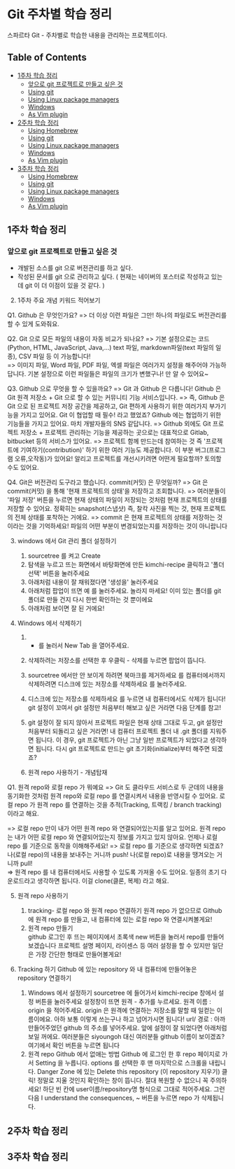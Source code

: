 # Git 주차별 학습 정리

스파르타 Git - 주차별로 학습한 내용을 관리하는 프로젝트이다. 

Table of Contents
-----------------

<!-- vim-markdown-toc GFM -->

* [1주차 학습 정리](#1주차-학습-정리)
  * [앞으로 git 프로젝트로 만들고 싶은 것](#앞으로-git-프로젝트로-만들고-싶은-것)
  * [Using git](#using-git)
  * [Using Linux package managers](#using-linux-package-managers)
  * [Windows](#windows)
  * [As Vim plugin](#as-vim-plugin)
* [2주차 학습 정리](#2주차-학습-정리)
  * [Using Homebrew](#using-homebrew)
  * [Using git](#using-git)
  * [Using Linux package managers](#using-linux-package-managers)
  * [Windows](#windows)
  * [As Vim plugin](#as-vim-plugin)
* [3주차 학습 정리](#3주차-학습-정리)
  * [Using Homebrew](#using-homebrew)
  * [Using git](#using-git)
  * [Using Linux package managers](#using-linux-package-managers)
  * [Windows](#windows)
  * [As Vim plugin](#as-vim-plugin)

1주차 학습 정리
------------
### 앞으로 git 프로젝트로 만들고 싶은 것
- 개발된 소스를 git 으로 버젼관리를 하고 싶다. 
- 작성된 문서를 git 으로 관리하고 싶다. 
  ( 현재는 네이버의 포스터로 작성하고 있는데 git 이 더 이점이 있을 것 같다.  )

2. 1주차 주요 개념 키워드 적어보기

Q1. Github 은 무엇인가요?
    => 더 이상 이런 파일은 그만! 하나의 파일로도 버전관리를 할 수 있게 도와줘요.
    
Q2. Git 으로 모든 파일의 내용이 자동 비교가 되나요? 
   => 기본 설정으로는 코드(Python, HTML, JavaScript, Java,...) text 파일, markdown파일(text 파일의 일종), CSV 파일 등 이 가능합니다!   
   => 이미지 파일, Word 파일, PDF 파일, 엑셀 파일은 여러가지 설정을 해주어야 가능하답니다. 기본 설정으로 이런 파일들은 파일의 크기가 변했구나! 만 알 수 있어요~         
 
 
Q3. Github 으로 무엇을 할 수 있을까요? 
   => Git 과 Github 은 다릅니다!  Github 은 Git 원격 저장소 + Git 으로 할 수 있는 커뮤니티 기능 서비스입니다. 
   => 즉, Github 은 Git 으로 된 프로젝트 저장 공간을 제공하고, Git 편하게 사용하기 위한 여러가지 부가기능을 가지고 있어요. 
      Git 이 협업할 때 필수! 라고 했었죠? Github 에는 협업하기 위한 기능들을 가지고 있어요. 마치 개발자들의 SNS 같답니다. 
   => Github 외에도 Git 프로젝트 저장소 +  프로젝트 관리하는 기능을 제공하는 곳으로는 대표적으로 Gitlab, 
      bitbucket 등의 서비스가 있어요.
   => 프로젝트 함께 만드는데 참여하는 것 즉 '프로젝트에 기여하기(contribution)' 하기 위한 여러 기능도 제공합니다. 
      이 부분 버그(프로그램 오류,오작동)가 있어요! 
      알리고 프로젝트를 개선시키려면 어떤게 필요할까? 토의할 수도 있어요. 
      
Q4. Git은 버전관리 도구라고 했습니다. commit(커밋) 은 무엇일까?
   => Git 은 commit(커밋) 을 통해 '현재 프로젝트의 상태'을 저장하고 조회합니다.
   => 여러분들이 '파일 저장' 버튼을 누르면 현재 상태의 파일이 저장되는 것처럼 현재 프로젝트의 상태를 저장할 수 있어요. 
      정확히는 snapshot(스냅샷) 즉, 찰칵 사진을 찍는 것, 현재 프로젝트의 전체 상태를 포착하는 거에요. 
   => commit 은 현재 프로젝트의 상태를 저장하는 것이라는 것을 기억하세요! 파일의 어떤 부분이 변경되었는지를 저장하는 것이 아니랍니다
   
3. windows 에서 Git 관리 폴더 설정하기
   1. sourcetree 를 켜고 Create 
   2. 탐색을 누르고 뜨는 화면에서 바탕화면에 만든  kimchi-recipe 클릭하고 '폴더 선택' 버튼을 눌러주세요
   3. 아래처럼 내용이 잘 채워졌다면 '생성을' 눌러주세요
   4. 아래처럼 팝업이 뜨면 예 를 눌러주세요. 놀라지 마세요! 이미 있는 폴더를 git 폴더로 만들 건지 다시 한번 확인하는 것 뿐이에요
   5. 아래처럼 보이면 잘 된 거에요! 
   
4. Windows 에서 삭제하기
   1. + 를 눌러서 New Tab 을 열어주세요. 
   2. 삭제하려는 저장소를 선택한 후 우클릭 - 삭제를 누르면 팝업이 뜹니다.
   3. sourcetree 에서만 안 보이게 하려면 북마크를 제거하세요 를
      컴퓨터에서까지 삭제하려면 디스크에 있는 저장소를 삭제하세요 를 눌러주세요.
   4. 디스크에 있는 저장소를 삭제하세요 를 누르면 내 컴퓨터에서도 삭제가 됩니다!  
      git 설정이 꼬여서 git 설정만 처음부터 해보고 싶은 거라면 다음 단계를 참고!   
      
      
   5. git 설정이 잘 되지 않아서 프로젝트 파일은 현재 상태 그대로 두고, git 설정만 처음부터 되돌리고 싶은 거라면!
      내 컴퓨터 프로젝트 폴더 내 .git 폴더를 지워주면 됩니다. 
      이 경우, git 프로젝트가 아닌 그냥 일반 프로젝트가 되었다고 생각하면 됩니다. 
      다시 git 프로젝트로 만드는 git 초기화(initialize)부터 해주면 되겠죠?   
      
   6. 원격 repo 사용하기 - 개념탑재      
   
Q1.  원격 repo와 로컬 repo 가 뭐예요
   => Git 도 클라우드 서비스로 두 군데의 내용을 동기화한 것처럼 원격 repo와 로컬 repo 를 연결시켜서 내용을 반영시킬 수 있어요. 
      로컬 repo 가 원격 repo 를 연결하는 것을 추적(Tracking, 트랙킹 / branch tracking) 이라고 해요.

   => 로컬 repo 만이 내가 어떤 원격 repo 와 연결되어있는지를 알고 있어요. 
      원격 repo 는 내가 어떤 로컬 repo 와 연결되어있는지 정보를 가지고 있지 않아요. 
      언제나 로컬 repo 를 기준으로 동작을 이해해주세요! 
   => 로컬 repo 를 기준으로 생각하면 되겠죠? 나(로컬 repo)의 내용을 보내주는 거니까 push! 나(로컬 repo)로 내용을 땡겨오는 거니까 pull!  
   => 원격 repo 를 내 컴퓨터에서도 사용할 수 있도록 가져올 수도 있어요. 일종의 초기 다운로드라고 생각하면 됩니다. 
      이걸 clone(클론, 복제) 라고 해요. 
      
5. 원격 repo 사용하기      
   1. tracking- 로컬 repo 와 원격 repo 연결하기
      원격 repo 가 없으므로 Github 에 원격 repo 를 만들고, 내 컴퓨터에 있는 로컬 repo 와 연결시켜볼게요! 
   2. 원격 repo 만들기  
      github 로그인 후 뜨는 페이지에서 초록색 new 버튼을 눌러서 repo를 만들어보겠습니다
      프로젝트 설명 페이지, 라이센스 등 여러 설정을 할 수 있지만 일단은 가장 간단한 형태로 만들어볼게요! 
      
6. Tracking 하기 Github 에 있는 repository 와 내 컴퓨터에 만들어놓은 repository 연결하기     
   1. Windows 에서 설정하기 
      sourcetree 에 들어가서 kimchi-recipe 창에서 설정 버튼을 눌러주세요
      설정창이 뜨면 원격 -  추가를 누르세요.
      원격 이름 : origin 을 적어주세요. origin 은 원격에 연결하는 저장소를 말할 때 일컫는 이름이에요. 
      아하 보통 이렇게 쓰는구나 하고 넘어가시면 됩니다!
      url/ 경로 : 아까 만들어주었던 github 의 주소를 넣어주세요. 
      앞에 설정이 잘 되었다면 아래처럼 보일 꺼에요. 여러분들은 siyoungoh 대신 여러분들 github 이름이 보이겠죠? 
      여기에서 확인 버튼을 누르면 됩니다
   2. 원격 repo Github 에서 없애는 방법
      Github 에 로그인 한 후 repo 페이지로 가서 Setting 을 누릅니다. 
      options 를 선택한 후 맨 마지막으로 스크롤을 내립니다. 
      Danger Zone 에 있는 Delete this repository (이 repository 지우기) 클릭!
      정말로 지울 것인지 확인하는 창이 뜹니다. 절대 복원할 수 없으니 꼭 주의하세요! 
      하단 빈 칸에 user이름/repository명 형식으로 그대로 적어주세요. 
      그런 다음 I understand the consequences, ~ 버튼을 누르면 repo 가 삭제됩니다. 

2주차 학습 정리
------------


3주차 학습 정리
------------

